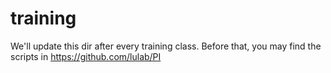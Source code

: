 # training

We'll update this dir after every training class.
Before that, you may find the scripts in https://github.com/lulab/PI
